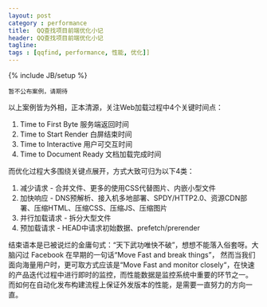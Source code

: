 ```yaml
---
layout: post
category : performance
title:  QQ查找项目前端优化小记
header: QQ查找项目前端优化小记
tagline:
tags : [qqfind, performance, 性能, 优化]]
---
```

{% include JB/setup %}

    暂不公布案例，请期待

以上案例皆为外相，正本清源，关注Web加载过程中4个关键时间点：
1. Time to First Byte              服务端返回时间
2. Time to Start Render         白屏结束时间
3. Time to Interactive            用户可交互时间
4. Time to Document Ready  文档加载完成时间

而优化过程大多围绕关键点展开，方式大致可归为以下4类：
1. 减少请求 -    合并文件、更多的使用CSS代替图片、内嵌小型文件
2. 加快响应   -  DNS预解析、接入机多地部署、SPDY/HTTP2.0、资源CDN部署、压缩HTML、压缩CSS、压缩JS、压缩图片
3. 并行加载请求 -  拆分大型文件
4. 预加载请求 - HEAD中请求初始数据、prefetch/prerender

结束语本是已被说烂的金庸句式：“天下武功唯快不破”，想想不能落入俗套呀。大脑闪过 Facebook 在早期的一句话“Move Fast and break things”，
然而当我们面向海量用户时，更可取方式应该是“Move Fast and monitor closely“，在快速的产品迭代过程中进行即时的监控，而性能数据是监控系统中重要的环节之一。
而如何在自动化发布构建流程上保证外发版本的性能，是需要一直努力的方向一直。
